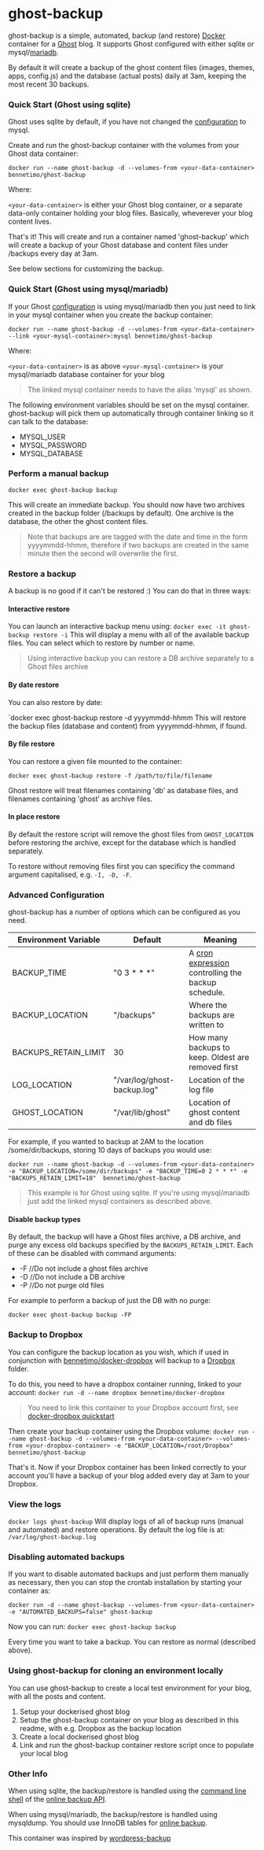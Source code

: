 # ghost-backup

ghost-backup is a simple, automated, backup (and restore) [Docker] container for a [Ghost] blog. It supports Ghost configured with either sqlite or mysql/[mariadb]. 

By default it will create a backup of the ghost content files (images, themes, apps, config.js) and the database (actual posts) daily at 3am, keeping the most recent 30 backups.

### Quick Start (Ghost using sqlite)
Ghost uses sqlite by default, if you have not changed the [configuration] to mysql.

Create and run the ghost-backup container with the volumes from your Ghost data container:

`docker run --name ghost-backup -d --volumes-from <your-data-container>  bennetimo/ghost-backup`

Where:

`<your-data-container>` is either your Ghost blog container, or a separate data-only container holding your blog files. Basically, wheverever your blog content lives.

That's it! This will create and run a container named 'ghost-backup' which will create a backup of your Ghost database and content files under /backups every day at 3am.

See below sections for customizing the backup.

### Quick Start (Ghost using mysql/mariadb)

If your Ghost [configuration] is using mysql/mariadb then you just need to link in your mysql container when you create the backup container:

`docker run --name ghost-backup -d --volumes-from <your-data-container> --link <your-mysql-container>:mysql bennetimo/ghost-backup`

Where:

`<your-data-container>` is as above
`<your-mysql-container>` is your mysql/mariadb database container for your blog

> The linked mysql container needs to have the alias 'mysql' as shown.

The following environment variables should be set on the mysql container. ghost-backup will pick them up automatically through container linking so it can talk to the database:

 * MYSQL_USER
 * MYSQL_PASSWORD
 * MYSQL_DATABASE

### Perform a manual backup
`docker exec ghost-backup backup`

This will create an immediate backup. You should now have two archives created in the backup folder (/backups by default). One archive is the database, the other the ghost content files.

>Note that backups are are tagged with the date and time in the form yyyymmdd-hhmm, therefore if two backups are created in the same minute then the second will overwrite the first.

### Restore a backup
A backup is no good if it can't be restored :) You can do that in three ways:

#### Interactive restore
You can launch an interactive backup menu using:
`docker exec -it ghost-backup restore -i`
This will display a menu with all of the available backup files. You can select which to restore by number or name. 

> Using interactive backup you can restore a DB archive separately to a Ghost files archive

#### By date restore
You can also restore by date:

`docker exec ghost-backup restore -d yyyymmdd-hhmm
This will restore the backup files (database and content) from yyyymmdd-hhmm, if found. 

#### By file restore
You can restore a given file mounted to the container:

`docker exec ghost-backup restore -f /path/to/file/filename`

Ghost restore will treat filenames containing 'db' as database files, and filenames containing 'ghost' as archive files. 

#### In place restore
By default the restore script will remove the ghost files from `GHOST_LOCATION` before restoring the archive, except for the database which is handled separately. 

To restore without removing files first you can specificy the command argument capitalised, e.g. `-I, -D, -F`.

### Advanced Configuration
ghost-backup has a number of options which can be configured as you need. 

| Environment Variable  | Default       | Meaning           |
| --------------------- | ------------- | ----------------- | 
| BACKUP_TIME           | "0 3 * * *"   | A [cron expression] controlling the backup schedule.|
| BACKUP_LOCATION       | "/backups"    | Where the backups are written to|
| BACKUPS_RETAIN_LIMIT  | 30            | How many backups to keep. Oldest are removed first|
| LOG_LOCATION          | "/var/log/ghost-backup.log" | Location of the log file |
| GHOST_LOCATION		| "/var/lib/ghost" | Location of ghost content and db files |

For example, if you wanted to backup at 2AM to the location /some/dir/backups, storing 10 days of backups you would use:

`docker run --name ghost-backup -d --volumes-from <your-data-container> -e "BACKUP_LOCATION=/some/dir/backups" -e "BACKUP_TIME=0 2 * * *" -e "BACKUPS_RETAIN_LIMIT=10"  bennetimo/ghost-backup`

> This example is for Ghost using sqlite. If you're using mysql/mariadb just add the linked mysql containers as described above.

#### Disable backup types

By default, the backup will have a Ghost files archive, a DB archive, and purge any excess old backups specified by the `BACKUPS_RETAIN_LIMIT`. Each of these can be disabled with command arguments:

 * -F //Do not include a ghost files archive
 * -D //Do not include a DB archive
 * -P //Do not purge old files

For example to perform a backup of just the DB with no purge:

`docker exec ghost-backup backup -FP`

### Backup to Dropbox
You can configure the backup location as you wish, which if used in conjunction with [bennetimo/docker-dropbox] will backup to a [Dropbox] folder.

To do this, you need to have a dropbox container running, linked to your account:
`docker run -d --name dropbox bennetimo/docker-dropbox`

> You need to link this container to your Dropbox account first, see [docker-dropbox quickstart]

Then create your backup container using the Dropbox volume:
`docker run --name ghost-backup -d --volumes-from <your-data-container> --volumes-from <your-dropbox-container> -e "BACKUP_LOCATION=/root/Dropbox" bennetimo/ghost-backup`

That's it. Now if your Dropbox container has been linked correctly to your account you'll have a backup of your blog added every day at 3am to your Dropbox. 

### View the logs
`docker logs ghost-backup`
Will display logs of all of backup runs (manual and automated) and restore operations. By default the log file is at: `/var/log/ghost-backup.log`

### Disabling automated backups
If you want to disable automated backups and just perform them manually as necessary, then you can stop the crontab installation by starting your container as:

`docker run -d --name ghost-backup --volumes-from <your-data-container> -e "AUTOMATED_BACKUPS=false" ghost-backup`

Now you can run:
`docker exec ghost-backup backup`

Every time you want to take a backup. You can restore as normal (described above).

### Using ghost-backup for cloning an environment locally
You can use ghost-backup to create a local test environment for your blog, with all the posts and content. 

1. Setup your dockerised ghost blog
2. Setup the ghost-backup container on your blog as described in this readme, with e.g. Dropbox as the backup location
3. Create a local dockerised ghost blog
4. Link and run the ghost-backup container restore script once to populate your local blog

### Other Info
When using sqlite, the backup/restore is handled using the [command line shell] of the [online backup API].

When using mysql/mariadb, the backup/restore is handled using mysqldump. You should use InnoDB tables for [online backup].

This container was inspired by [wordpress-backup]

 [Docker]: https://www.docker.com/
 [Ghost]: https://ghost.org/
 [cron expression]: https://en.wikipedia.org/wiki/Cron#Format
 [Dropbox]: https://www.dropbox.com/
 [bennetimo/docker-dropbox]: https://hub.docker.com/r/bennetimo/docker-dropbox/
 [docker-dropbox quickstart]: https://github.com/bennetimo/docker-dropbox#quick-start
 [configuration]: http://support.ghost.org/config/#database
 [mariadb]: https://hub.docker.com/_/mariadb/
 [command line shell]: https://www.sqlite.org/cli.html
 [online backup API]: https://www.sqlite.org/backup.html
 [online backup]: https://dev.mysql.com/doc/refman/5.5/en/mysqldump.html
 [wordpress-backup]: https://hub.docker.com/r/aveltens/wordpress-backup/